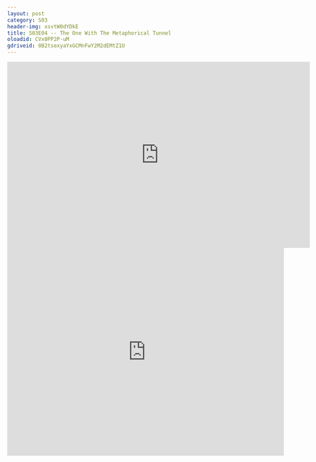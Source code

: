 ```yaml
---
layout: post 
category: S03 
header-img: xsvtW0dYDkE 
title: S03E04 -- The One With The Metaphorical Tunnel 
oloadid: CVx0PP2P-uM 
gdriveid: 0B2tsexyaYxGCMnFwY2M2dEMtZ1U 
--- 
```

<!--more--> 
<iframe src='https://openload.co/embed/CVx0PP2P-uM/' width='700' height='430' frameborder='0' scrolling='no' allowfullscreen='allowfullscreen'></iframe> 
<iframe src='https://drive.google.com/file/d/0B2tsexyaYxGCMnFwY2M2dEMtZ1U/preview' width='640' height='480' frameborder='0' scrolling='no' allowfullscreen='allowfullscreen'></iframe> 
